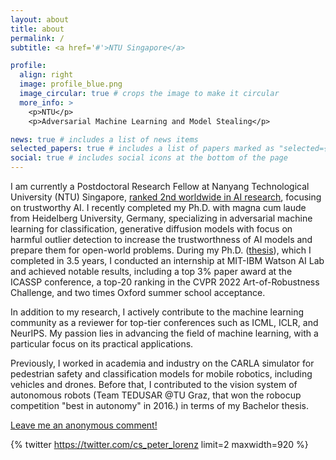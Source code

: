 ```yaml
---
layout: about
title: about
permalink: /
subtitle: <a href='#'>NTU Singapore</a>

profile:
  align: right
  image: profile_blue.png
  image_circular: true # crops the image to make it circular
  more_info: >
    <p>NTU</p>
    <p>Adversarial Machine Learning and Model Stealing</p>

news: true # includes a list of news items
selected_papers: true # includes a list of papers marked as "selected={true}"
social: true # includes social icons at the bottom of the page
---
```


I am currently a Postdoctoral Research Fellow at Nanyang Technological University (NTU) Singapore, [ranked 2nd worldwide in AI research](https://www.usnews.com/education/best-global-universities/nanyang-technological-university-503366), focusing on trustworthy AI. I recently completed my Ph.D. with magna cum laude from Heidelberg University, Germany, specializing in adversarial machine learning for classification, generative diffusion models with focus on harmful outlier detection to increase the trustworthness of AI models and prepare them for open-world problems. During my Ph.D. ([thesis](https://lorenz-peter.github.io/blog/2024/phdthesis)), which I completed in 3.5 years, I conducted an internship at MIT-IBM Watson AI Lab and achieved notable results, including a top 3% paper award at the ICASSP conference, a top-20 ranking in the CVPR 2022 Art-of-Robustness Challenge, and two times Oxford summer school acceptance.

In addition to my research, I actively contribute to the machine learning community as a reviewer for top-tier conferences such as ICML, ICLR, and NeurIPS. My passion lies in advancing the field of machine learning, with a particular focus on its practical applications.

Previously, I worked in academia and industry on the CARLA simulator for pedestrian safety and classification models for mobile robotics, including vehicles and drones. Before that, I contributed to the vision system of autonomous robots (Team TEDUSAR @TU Graz, that won the robocup competition "best in autonomy" in 2016.) in terms of my Bachelor thesis. 


[Leave me an anonymous comment!](https://forms.gle/xYPpvQmZ9yBjKJdg6)

<!-- **News: I am looking for a research position.** -->

<script src="https://tryhackme.com/badge/1768902"></script>

{% twitter https://twitter.com/cs_peter_lorenz limit=2 maxwidth=920 %}
